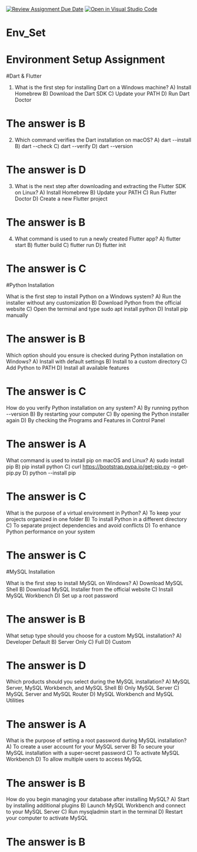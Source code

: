 [![Review Assignment Due Date](https://classroom.github.com/assets/deadline-readme-button-22041afd0340ce965d47ae6ef1cefeee28c7c493a6346c4f15d667ab976d596c.svg)](https://classroom.github.com/a/vnsr1XuU)
[![Open in Visual Studio Code](https://classroom.github.com/assets/open-in-vscode-2e0aaae1b6195c2367325f4f02e2d04e9abb55f0b24a779b69b11b9e10269abc.svg)](https://classroom.github.com/online_ide?assignment_repo_id=16046258&assignment_repo_type=AssignmentRepo)
# Env_Set

# Environment Setup Assignment

#Dart & Flutter

1. What is the first step for installing Dart on a Windows machine?
A) Install Homebrew
B) Download the Dart SDK
C) Update your PATH
D) Run Dart Doctor
# The  answer is B

2. Which command verifies the Dart installation on macOS?
A) dart --install
B) dart --check
C) dart --verify
D) dart --version
# The  answer is D

3. What is the next step after downloading and extracting the Flutter SDK on Linux?
A) Install Homebrew
B) Update your PATH
C) Run Flutter Doctor
D) Create a new Flutter project

# The  answer is B

4. What command is used to run a newly created Flutter app?
A) flutter start
B) flutter build
C) flutter run
D) flutter init

# The  answer is C

#Python Installation

What is the first step to install Python on a Windows system?
A) Run the installer without any customization
B) Download Python from the official website
C) Open the terminal and type sudo apt install python
D) Install pip manually
# The  answer is B

Which option should you ensure is checked during Python installation on Windows?
A) Install with default settings
B) Install to a custom directory
C) Add Python to PATH
D) Install all available features
 # The  answer is C

How do you verify Python installation on any system?
A) By running python --version
B) By restarting your computer
C) By opening the Python installer again
D) By checking the Programs and Features in Control Panel
# The  answer is A

What command is used to install pip on macOS and Linux?
A) sudo install pip
B) pip install python
C) curl https://bootstrap.pypa.io/get-pip.py -o get-pip.py
D) python --install pip
# The  answer is C

What is the purpose of a virtual environment in Python?
A) To keep your projects organized in one folder
B) To install Python in a different directory
C) To separate project dependencies and avoid conflicts
D) To enhance Python performance on your system
# The  answer is C

#MySQL Installation

What is the first step to install MySQL on Windows?
A) Download MySQL Shell
B) Download MySQL Installer from the official website
C) Install MySQL Workbench
D) Set up a root password
# The  answer is B

What setup type should you choose for a custom MySQL installation?
A) Developer Default
B) Server Only
C) Full
D) Custom
# The  answer is D

Which products should you select during the MySQL installation?
A) MySQL Server, MySQL Workbench, and MySQL Shell
B) Only MySQL Server
C) MySQL Server and MySQL Router
D) MySQL Workbench and MySQL Utilities
# The  answer is A

What is the purpose of setting a root password during MySQL installation?
A) To create a user account for your MySQL server
B) To secure your MySQL installation with a super-secret password
C) To activate MySQL Workbench
D) To allow multiple users to access MySQL
 # The  answer is B
 
How do you begin managing your database after installing MySQL?
A) Start by installing additional plugins
B) Launch MySQL Workbench and connect to your MySQL Server
C) Run mysqladmin start in the terminal
D) Restart your computer to activate MySQL
# The  answer is B
